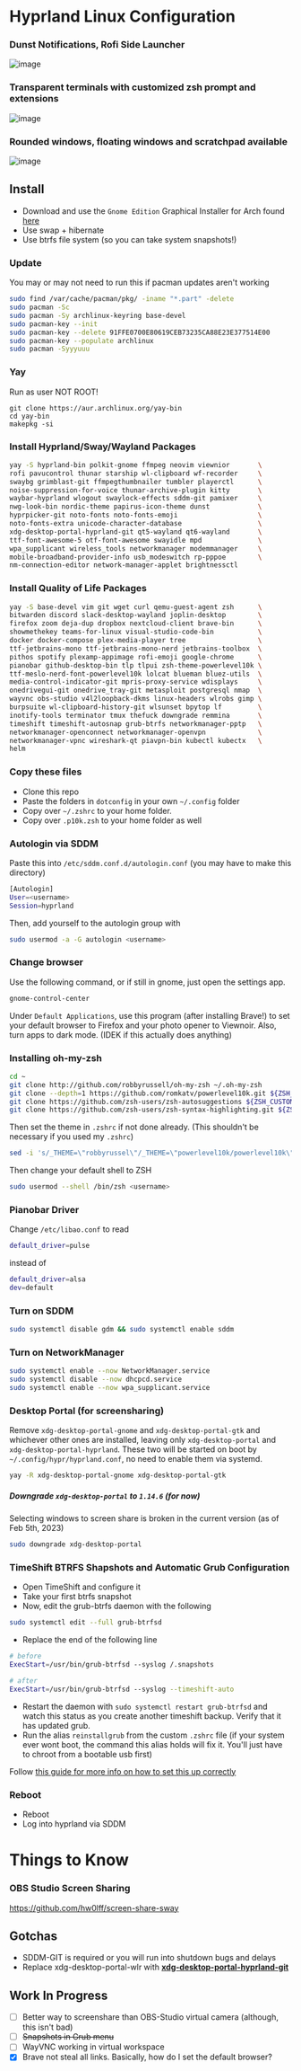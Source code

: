# Hyprland Linux Configuration

### Dunst Notifications, Rofi Side Launcher
![image](https://user-images.githubusercontent.com/58751387/216806720-f36a74ff-6b08-4842-aa8c-7603c2430375.png)
### Transparent terminals with customized zsh prompt and extensions
![image](https://user-images.githubusercontent.com/58751387/216806870-e07a3b1b-e138-44fa-a9cf-197c783c7296.png)
### Rounded windows, floating windows and scratchpad available
![image](https://user-images.githubusercontent.com/58751387/216808036-bf6e57f9-a58f-429f-be80-ceb421f9ec79.png)


## Install
* Download and use the `Gnome Edition` Graphical Installer for Arch found [here](https://archlinuxgui.in/download.html)
* Use swap + hibernate
* Use btrfs file system (so you can take system snapshots!)

### Update
You may or may not need to run this if pacman updates aren't working
```bash
sudo find /var/cache/pacman/pkg/ -iname "*.part" -delete
sudo pacman -Sc
sudo pacman -Sy archlinux-keyring base-devel
sudo pacman-key --init
sudo pacman-key --delete 91FFE0700E80619CEB73235CA88E23E377514E00
sudo pacman-key --populate archlinux
sudo pacman -Syyyuuu
```

### Yay
Run as user NOT ROOT!
```
git clone https://aur.archlinux.org/yay-bin
cd yay-bin
makepkg -si
```

### Install Hyprland/Sway/Wayland Packages

``` bash
yay -S hyprland-bin polkit-gnome ffmpeg neovim viewnior       \
rofi pavucontrol thunar starship wl-clipboard wf-recorder     \
swaybg grimblast-git ffmpegthumbnailer tumbler playerctl      \
noise-suppression-for-voice thunar-archive-plugin kitty       \
waybar-hyprland wlogout swaylock-effects sddm-git pamixer     \
nwg-look-bin nordic-theme papirus-icon-theme dunst            \
hyprpicker-git noto-fonts noto-fonts-emoji                    \
noto-fonts-extra unicode-character-database                   \
xdg-desktop-portal-hyprland-git qt5-wayland qt6-wayland       \
ttf-font-awesome-5 otf-font-awesome swayidle mpd              \
wpa_supplicant wireless_tools networkmanager modemmanager     \
mobile-broadband-provider-info usb_modeswitch rp-pppoe        \
nm-connection-editor network-manager-applet brightnessctl
```

### Install Quality of Life Packages
```bash
yay -S base-devel vim git wget curl qemu-guest-agent zsh      \
bitwarden discord slack-desktop-wayland joplin-desktop        \
firefox zoom deja-dup dropbox nextcloud-client brave-bin      \
showmethekey teams-for-linux visual-studio-code-bin           \
docker docker-compose plex-media-player tree                  \
ttf-jetbrains-mono ttf-jetbrains-mono-nerd jetbrains-toolbox  \
pithos spotify plexamp-appimage rofi-emoji google-chrome      \
pianobar github-desktop-bin tlp tlpui zsh-theme-powerlevel10k \
ttf-meslo-nerd-font-powerlevel10k lolcat blueman bluez-utils  \
media-control-indicator-git mpris-proxy-service wdisplays     \
onedrivegui-git onedrive_tray-git metasploit postgresql nmap  \
wayvnc obs-studio v4l2loopback-dkms linux-headers wlrobs gimp \
burpsuite wl-clipboard-history-git wlsunset bpytop lf         \
inotify-tools terminator tmux thefuck downgrade remmina       \
timeshift timeshift-autosnap grub-btrfs networkmanager-pptp   \
networkmanager-openconnect networkmanager-openvpn             \
networkmanager-vpnc wireshark-qt piavpn-bin kubectl kubectx   \
helm
```

### Copy these files
* Clone this repo
* Paste the folders in `dotconfig` in your own `~/.config` folder
* Copy over `~/.zshrc` to your home folder.
* Copy over `.p10k.zsh` to your home folder as well

### Autologin via SDDM
Paste this into `/etc/sddm.conf.d/autologin.conf` (you may have to make this directory)
```bash
[Autologin]
User=<username>
Session=hyprland
```
Then, add yourself to the autologin group with
```bash
sudo usermod -a -G autologin <username>
```

### Change browser
Use the following command, or if still in gnome, just open the settings app.
```bash
gnome-control-center
```
Under `Default Applications`, use this program (after installing Brave!) to set your default browser to Firefox and your photo opener to Viewnoir.
Also, turn apps to dark mode. (IDEK if this actually does anything) 

### Installing oh-my-zsh
```bash
cd ~
git clone http://github.com/robbyrussell/oh-my-zsh ~/.oh-my-zsh
git clone --depth=1 https://github.com/romkatv/powerlevel10k.git ${ZSH_CUSTOM:-$HOME/.oh-my-zsh/custom}/themes/powerlevel10k
git clone https://github.com/zsh-users/zsh-autosuggestions ${ZSH_CUSTOM:-~/.oh-my-zsh/custom}/plugins/zsh-autosuggestions
git clone https://github.com/zsh-users/zsh-syntax-highlighting.git ${ZSH_CUSTOM:-~/.oh-my-zsh/custom}/plugins/zsh-syntax-highlighting
```
Then set the theme in `.zshrc` if not done already. (This shouldn't be necessary if you used my `.zshrc`)
```bash
sed -i 's/_THEME=\"robbyrussel\"/_THEME=\"powerlevel10k/powerlevel10k\"/g' ~/.zshrc
```
Then change your default shell to ZSH
```bash
sudo usermod --shell /bin/zsh <username>
```

### Pianobar Driver
Change `/etc/libao.conf` to read
```bash
default_driver=pulse
```
instead of
```bash
default_driver=alsa
dev=default
```

### Turn on SDDM
```bash
sudo systemctl disable gdm && sudo systemctl enable sddm
```

### Turn on NetworkManager
```bash
sudo systemctl enable --now NetworkManager.service
sudo systemctl disable --now dhcpcd.service
sudo systemctl enable --now wpa_supplicant.service
```

### Desktop Portal (for screensharing)
Remove `xdg-desktop-portal-gnome` and `xdg-desktop-portal-gtk` and whichever other ones are installed, leaving only `xdg-desktop-portal` and `xdg-desktop-portal-hyprland`. These two will be started on boot by `~/.config/hypr/hyprland.conf`, no need to enable them via systemd.
```bash
yay -R xdg-desktop-portal-gnome xdg-desktop-portal-gtk
```

##### Downgrade `xdg-desktop-portal` to `1.14.6` (for now) 
Selecting windows to screen share is broken in the current version (as of Feb 5th, 2023)
```bash
sudo downgrade xdg-desktop-portal
```

### TimeShift BTRFS Shapshots and Automatic Grub Configuration
* Open TimeShift and configure it
* Take your first btrfs snapshot
* Now, edit the grub-btrfs daemon with the following
```bash
sudo systemctl edit --full grub-btrfsd
```
* Replace the end of the following line
```bash
# before
ExecStart=/usr/bin/grub-btrfsd --syslog /.snapshots

# after 
ExecStart=/usr/bin/grub-btrfsd --syslog --timeshift-auto
```
* Restart the daemon with `sudo systemctl restart grub-btrfsd` and watch this status as you create another timeshift backup. Verify that it has updated grub.
* Run the alias `reinstallgrub` from the custom `.zshrc` file (if your system ever wont boot, the command this alias holds will fix it. You'll just have to chroot from a bootable usb first)

Follow [this guide for more info on how to set this up correctly](https://www.lorenzobettini.it/2022/07/timeshift-and-grub-btrfs-in-linux-arch/)

### Reboot
* Reboot
* Log into hyprland via SDDM

# Things to Know
### OBS Studio Screen Sharing
https://github.com/hw0lff/screen-share-sway

## Gotchas

- SDDM-GIT is required or you will run into shutdown bugs and delays
- Replace xdg-desktop-portal-wlr with **[xdg-desktop-portal-hyprland-git](https://wiki.hyprland.org/hyprland-wiki/pages/Useful-Utilities/Hyprland-desktop-portal/)**

## Work In Progress

- [ ] Better way to screenshare than OBS-Studio virtual camera (although, this isn't bad)
- [ ] ~~Snapshots in Grub menu~~
- [ ] WayVNC working in virtual workspace
- [X] Brave not steal all links. Basically, how do I set the default browser?
